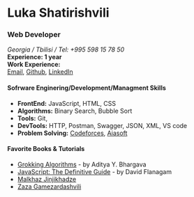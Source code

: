 # Luka Shatirishvili

### Web Developer

*Georgia / Tbilisi / Tel: +995 598 15 78 50* <br/> 
**Experience: 1 year** <br/>
**Work Experience:** <br/>
[Email](mailto:Lukkashatirishvili@gmail.com), [Github](https://github.com/Lukashatirishvili), [LinkedIn](https://www.linkedin.com/in/luka-shatirishvili-a5861a223/)

#### Sofrware Enginering/Development/Managment Skills

  - **FrontEnd:** JavaScript, HTML, CSS
  - **Algorithms:** Binary Search, Bubble Sort
  - **Tools:** Git, 
  - **DevTools:** HTTP, Postman, Swagger, JSON, XML, VS code
  - **Problem Solving:** [Codeforces](https://codeforces.com/profile/Lukashatirishvili), [Aiasoft](https://www.aiasoft.ge/profile/Lukashatirishvili)


#### Favorite Books & Tutorials

* [Grokking Algorithms](https://rb.gy/rtpie) - by Aditya Y. Bhargava
* [JavaScript: The Definitive Guide](https://rb.gy/83eho) - by David Flanagam
* [Malkhaz Jinjikhadze](https://rb.gy/xotpz)
* [Zaza Gamezardashvili](https://rb.gy/czk9q)
